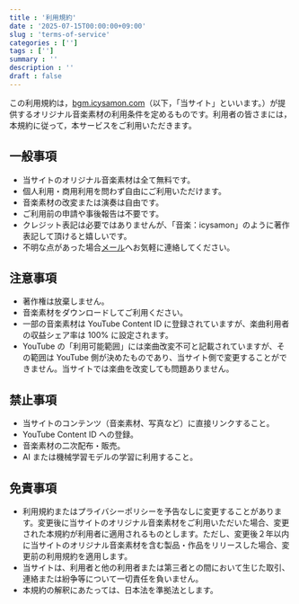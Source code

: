 ```yaml
---
title : '利用規約'
date : '2025-07-15T00:00:00+09:00'
slug : 'terms-of-service'
categories : ['']
tags : ['']
summary : ''
description : ''
draft : false
---
```


この利用規約は，[bgm.icysamon.com](/)（以下，「当サイト」といいます。）が提供するオリジナル音楽素材の利用条件を定めるものです。利用者の皆さまには，本規約に従って，本サービスをご利用いただきます。

## 一般事項
- 当サイトのオリジナル音楽素材は全て無料です。
- 個人利用・商用利用を問わず自由にご利用いただけます。
- 音楽素材の改変または演奏は自由です。
- ご利用前の申請や事後報告は不要です。
- クレジット表記は必要ではありませんが、「音楽：icysamon」のように著作表記して頂けると嬉しいです。
- 不明な点があった場合[メール](mailto:contact@icysamon.com)へお気軽に連絡してください。

## 注意事項
- 著作権は放棄しません。
- 音楽素材をダウンロードしてご利用ください。
- 一部の音楽素材は YouTube Content ID に登録されていますが、楽曲利用者の収益シェア率は 100% に設定されます。
- YouTube の「利用可能範囲」には楽曲改変不可と記載されていますが、その範囲は YouTube 側が決めたものであり、当サイト側で変更することができません。当サイトでは楽曲を改変しても問題ありません。

## 禁止事項
- 当サイトのコンテンツ（音楽素材、写真など）に直接リンクすること。
- YouTube Content ID への登録。
- 音楽素材の二次配布・販売。
- AI または機械学習モデルの学習に利用すること。

## 免責事項
- 利用規約またはプライバシーポリシーを予告なしに変更することがあります。変更後に当サイトのオリジナル音楽素材をご利用いただいた場合、変更された本規約が利用者に適用されるものとします。ただし、変更後２年以内に当サイトのオリジナル音楽素材を含む製品・作品をリリースした場合、変更前の利用規約を適用します。
- 当サイトは、利用者と他の利用者または第三者との間において生じた取引、連絡または紛争等について一切責任を負いません。
- 本規約の解釈にあたっては、日本法を準拠法とします。
